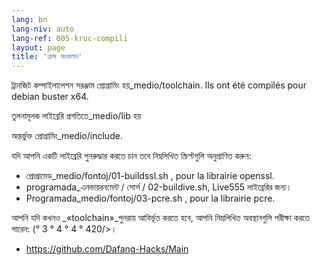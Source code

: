 ```yaml
---
lang: bn
lang-niv: auto
lang-ref: 005-kruc-compili
layout: page
title: 'ক্রস সংকলন'
---
```



ট্রানজিট কম্পাইলালেশন সরঞ্জাম প্রোগ্রামিং হয়_medio/toolchain.
Ils ont été compilés pour debian buster x64.



তুলনামূলক লাইব্রেরি প্রগতিতে_medio/lib
হয়


অন্তর্ভুক্ত প্রোগ্রামিং_medio/include.



যদি আপনি একটি লাইব্রেরি পুনরুদ্ধার করতে চান তবে নিম্নলিখিত স্ক্রিপ্টগুলি অনুপ্রাণিত করুন:
* প্রোগ্রামেড_medio/fontoj/01-buildssl.sh , pour la librairie openssl.
* programada_এনভায়রনমেন্ট / সোর্স / 02-buildive.sh, Live555 লাইব্রেরির জন্য।
* Programada_medio/fontoj/03-pcre.sh , pour la librairie pcre.




আপনি যদি কখনও _«toolchain»_পুনরায় আবির্ভূত করতে হবে, আপনি নিম্নলিখিত অবস্থানগুলি পরীক্ষা করতে পারেন: (° 3 ° 4 ° 4 ° 420/>।  
 * <https://github.com/Dafang-Hacks/Main>




